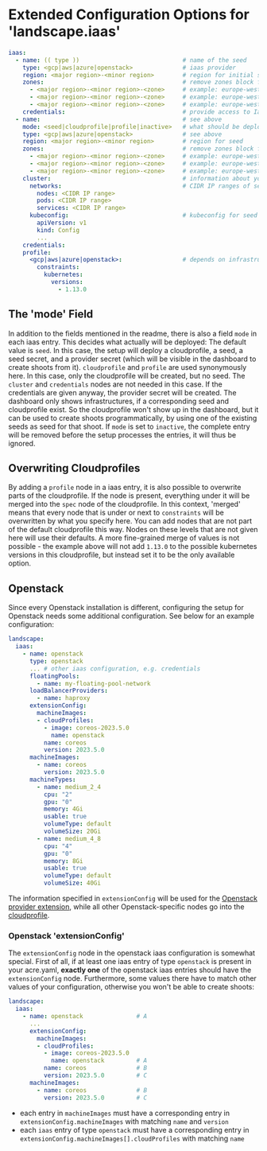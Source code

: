 # Extended Configuration Options for 'landscape.iaas'

```yaml
iaas:
  - name: (( type ))                             # name of the seed
    type: <gcp|aws|azure|openstack>              # iaas provider
    region: <major region>-<minor region>        # region for initial seed
    zones:                                       # remove zones block for Azure
      - <major region>-<minor region>-<zone>     # example: europe-west1-b
      - <major region>-<minor region>-<zone>     # example: europe-west1-c
      - <major region>-<minor region>-<zone>     # example: europe-west1-d
    credentials:                                 # provide access to IaaS layer used for creating resources for shoot clusters
  - name:                                        # see above
    mode: <seed|cloudprofile|profile|inactive>   # what should be deployed
    type: <gcp|aws|azure|openstack>              # see above
    region: <major region>-<minor region>        # region for seed
    zones:                                       # remove zones block for Azure
      - <major region>-<minor region>-<zone>     # example: europe-west1-b
      - <major region>-<minor region>-<zone>     # example: europe-west1-c
      - <major region>-<minor region>-<zone>     # example: europe-west1-d
    cluster:                                     # information about your seed's base cluster
      networks:                                  # CIDR IP ranges of seed cluster
        nodes: <CIDR IP range>
        pods: <CIDR IP range>
        services: <CIDR IP range>
      kubeconfig:                                # kubeconfig for seed cluster
        apiVersion: v1
        kind: Config
        ...
    credentials:
    profile:
      <gcp|aws|azure|openstack>:                 # depends on infrastructure provider
        constraints:
          kubernetes:
            versions:
              - 1.13.0
```

## The 'mode' Field

In addition to the fields mentioned in the readme, there is also a field `mode` in each iaas entry. 
This decides what actually will be deployed:
The default value is `seed`. In this case, the setup will deploy a cloudprofile, a seed, a seed secret, and a provider secret (which will be visible in the dashboard to create shoots from it).
`cloudprofile` and `profile` are used synonymously here. In this case, only the cloudprofile will be created, but no seed. The `cluster` and `credentials` nodes are not needed in this case. If the credentials are given anyway, the provider secret will be created. The dashboard only shows infrastructures, if a corresponding seed and cloudprofile exist. So the cloudprofile won't show up in the dashboard, but it can be used to create shoots programmatically, by using one of the existing seeds as seed for that shoot.
If `mode` is set to `inactive`, the complete entry will be removed before the setup processes the entries, it will thus be ignored.


## Overwriting Cloudprofiles

By adding a `profile` node in a iaas entry, it is also possible to overwrite parts of the cloudprofile. If the node is present, everything under it will be merged into the `spec` node of the cloudprofile. In this context, 'merged' means that every node that is under or next to `constraints` will be overwritten by what you specify here. You can add nodes that are not part of the default cloudprofile this way. Nodes on these levels that are not given here will use their defaults. A more fine-grained merge of values is not possible - the example above will not add `1.13.0` to the possible kubernetes versions in this cloudprofile, but instead set it to be the only available option.


## Openstack

Since every Openstack installation is different, configuring the setup for Openstack needs some additional configuration. See below for an example configuration:

```yaml
landscape:
  iaas:
    - name: openstack
      type: openstack
      ... # other iaas configuration, e.g. credentials
      floatingPools:
        - name: my-floating-pool-network
      loadBalancerProviders:
        - name: haproxy
      extensionConfig:
        machineImages:
        - cloudProfiles:
          - image: coreos-2023.5.0
            name: openstack
          name: coreos
          version: 2023.5.0
      machineImages:
        - name: coreos
          version: 2023.5.0
      machineTypes:
        - name: medium_2_4
          cpu: "2"
          gpu: "0"
          memory: 4Gi
          usable: true
          volumeType: default
          volumeSize: 20Gi
        - name: medium_4_8
          cpu: "4"
          gpu: "0"
          memory: 8Gi
          usable: true
          volumeType: default
          volumeSize: 40Gi
```

The information specified in `extensionConfig` will be used for the [Openstack provider extension](https://github.com/gardener/gardener-extensions/tree/master/controllers/provider-openstack), while all other Openstack-specific nodes go into the [cloudprofile](https://github.com/gardener/gardener/blob/master/example/30-cloudprofile-openstack.yaml).

### Openstack 'extensionConfig'

The `extensionConfig` node in the openstack iaas configuration is somewhat special. First of all, if at least one iaas entry of type `openstack` is present in your acre.yaml, **exactly one** of the openstack iaas entries should have the `extensionConfig` node. Furthermore, some values there have to match other values of your configuration, otherwise you won't be able to create shoots:
```yaml
landscape:
  iaas:
    - name: openstack               # A
      ...
      extensionConfig:
        machineImages:
        - cloudProfiles:
          - image: coreos-2023.5.0
            name: openstack         # A
          name: coreos              # B
          version: 2023.5.0         # C
      machineImages:
        - name: coreos              # B
          version: 2023.5.0         # C
```
- each entry in `machineImages` must have a corresponding entry in `extensionConfig.machineImages` with matching `name` and `version`
- each `iaas` entry of type `openstack` must have a corresponding entry in `extensionConfig.machineImages[].cloudProfiles` with matching `name`